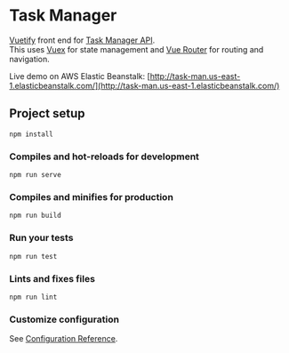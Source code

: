 # Task Manager  

[Vuetify](https://vuetifyjs.com/en/) front end for [Task Manager API](https://github.com/brute-force/task-manager).  
This uses [Vuex](https://vuex.vuejs.org/) for state management and [Vue Router](https://router.vuejs.org/) for routing and navigation.  

Live demo on AWS Elastic Beanstalk: [http://task-man.us-east-1.elasticbeanstalk.com/](http://task-man.us-east-1.elasticbeanstalk.com/)

## Project setup
```
npm install
```

### Compiles and hot-reloads for development
```
npm run serve
```

### Compiles and minifies for production
```
npm run build
```

### Run your tests
```
npm run test
```

### Lints and fixes files
```
npm run lint
```

### Customize configuration
See [Configuration Reference](https://cli.vuejs.org/config/).
